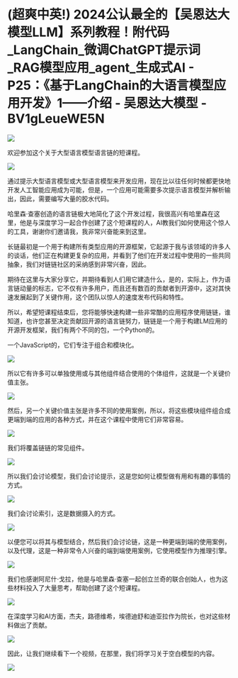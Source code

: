 # (超爽中英!) 2024公认最全的【吴恩达大模型LLM】系列教程！附代码_LangChain_微调ChatGPT提示词_RAG模型应用_agent_生成式AI - P25：《基于LangChain的大语言模型应用开发》1——介绍 - 吴恩达大模型 - BV1gLeueWE5N

![](img/461066b76a429d55d8f20bf8c839d712_0.png)

欢迎参加这个关于大型语言模型语言链的短课程。

![](img/461066b76a429d55d8f20bf8c839d712_2.png)

通过提示大型语言模型或大型语言模型来开发应用，现在比以往任何时候都更快地开发人工智能应用成为可能，但是，一个应用可能需要多次提示语言模型并解析输出，因此，需要编写大量的胶水代码。

哈里森·查塞创造的语言链极大地简化了这个开发过程，我很高兴有哈里森在这里，他是与深度学习一起合作创建了这个短课程的人，AI教我们如何使用这个惊人的工具，谢谢你们邀请我，我非常兴奋能来到这里。

长链最初是一个用于构建所有类型应用的开源框架，它起源于我与该领域的许多人的谈话，他们正在构建更复杂的应用，并看到了他们在开发过程中使用的一些共同抽象，我们对链链社区的采纳感到非常兴奋，因此。

期待在这里与大家分享它，并期待看到人们用它建造什么，是的，实际上，作为语言链动量的标志，它不仅有许多用户，而且还有数百的贡献者到开源中，这对其快速发展起到了关键作用，这个团队以惊人的速度发布代码和特性。

所以，希望短课程结束后，您将能够快速构建一些非常酷的应用程序使用链链，谁知道，也许您甚至决定贡献回开源的语言链努力，链链是一个用于构建LM应用的开源开发框架，我们有两个不同的包，一个Python的。

一个JavaScript的，它们专注于组合和模块化。

![](img/461066b76a429d55d8f20bf8c839d712_4.png)

所以它有许多可以单独使用或与其他组件结合使用的个体组件，这就是一个关键价值主张。

![](img/461066b76a429d55d8f20bf8c839d712_6.png)

然后，另一个关键价值主张是许多不同的使用案例，所以，将这些模块组件组合成更端到端的应用的各种方式，并在这个课程中使用它们非常容易。



![](img/461066b76a429d55d8f20bf8c839d712_8.png)

我们将覆盖链链的常见组件。

![](img/461066b76a429d55d8f20bf8c839d712_10.png)

所以我们会讨论模型，我们会讨论提示，这是您如何让模型做有用和有趣的事情的方式。

![](img/461066b76a429d55d8f20bf8c839d712_12.png)

我们会讨论索引，这是数据摄入的方式。

![](img/461066b76a429d55d8f20bf8c839d712_14.png)

以便您可以将其与模型结合，然后我们会讨论链，这是一种更端到端的使用案例，以及代理，这是一种非常令人兴奋的端到端使用案例，它使用模型作为推理引擎。



![](img/461066b76a429d55d8f20bf8c839d712_16.png)

我们也感谢阿尼什·戈拉，他是与哈里森·查塞一起创立兰奇的联合创始人，也为这些材料投入了大量思考，帮助创建了这个短课程。



![](img/461066b76a429d55d8f20bf8c839d712_18.png)

在深度学习和AI方面，杰夫，路德维希，埃德迪舒和迪亚拉作为院长，也对这些材料做出了贡献。

![](img/461066b76a429d55d8f20bf8c839d712_20.png)

因此，让我们继续看下一个视频，在那里，我们将学习关于空白模型的内容。

![](img/461066b76a429d55d8f20bf8c839d712_22.png)